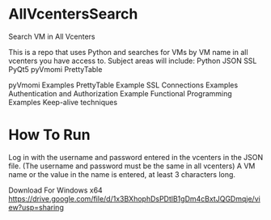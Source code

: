 # AllVcentersSearch
Search VM in All Vcenters

This is a repo that uses Python and searches for VMs by VM name in all vcenters you have access to.
Subject areas will include:
Python
JSON
SSL
PyQt5
pyVmomi
PrettyTable

pyVmomi Examples
PrettyTable Example
SSL Connections Examples
Authentication and Authorization Example
Functional Programming Examples
Keep-alive techniques


# How To Run
Log in with the username and password entered in the vcenters in the JSON file. (The username and password must be the same in all vcenters)
A VM name or the value in the name is entered, at least 3 characters long.
    
Download For Windows x64
https://drive.google.com/file/d/1x3BXhophDsPDtlB1gDm4cBxtJQGDmqje/view?usp=sharing
